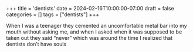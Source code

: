 +++
title = 'dentists'
date = 2024-02-16T10:00:00-07:00
draft = false
categories = []
tags = ["dentists"]
+++

When I was a teenager they cemented an uncomfortable metal bar into my mouth without asking me, and when I asked when it was supposed to be taken out they said “never” which was around the time I realized that dentists don’t have souls